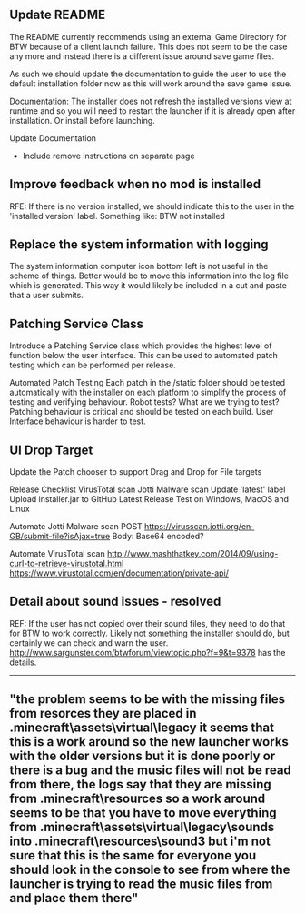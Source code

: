 ## Update README
The README currently recommends using an external Game Directory for 
BTW because of a client launch failure. This does not seem to be the 
case any more and instead there is a different issue around save
game files.

As such we should update the documentation to guide the user to use
the default installation folder now as this will work around the 
save game issue.

Documentation: The installer does not refresh the installed versions
view at runtime and so you will need to restart the launcher if it is
already open after installation. Or install before launching.

Update Documentation
- Include remove instructions on separate page

## Improve feedback when no mod is installed
RFE: If there is no version installed, we should indicate this to the
user in the 'installed version' label. Something like: BTW not installed

## Replace the system information with logging
The system information computer icon bottom left is not useful in the 
scheme of things. Better would be to move this information into the
log file which is generated. This way it would likely be included in a 
cut and paste that a user submits.

## Patching Service Class
Introduce a Patching Service class which provides the highest level of
function below the user interface. This can be used to automated patch
testing which can be performed per release.

Automated Patch Testing
Each patch in the /static folder should be tested automatically with
the installer on each platform to simplify the process of testing and
verifying behaviour.
Robot tests?
What are we trying to test? Patching behaviour is critical and should
be tested on each build. User Interface behaviour is harder to test.

## UI Drop Target
Update the Patch chooser to support Drag and Drop for File targets

Release Checklist
VirusTotal scan
Jotti Malware scan
Update 'latest' label
Upload installer.jar to GitHub Latest Release
Test on Windows, MacOS and Linux


Automate Jotti Malware scan
POST
https://virusscan.jotti.org/en-GB/submit-file?isAjax=true
Body: Base64 encoded?

Automate VirusTotal scan
http://www.mashthatkey.com/2014/09/using-curl-to-retrieve-virustotal.html
https://www.virustotal.com/en/documentation/private-api/

## Detail about sound issues - resolved
REF: If the user has not copied over their sound files, they need to do
that for BTW to work correctly. Likely not something the installer should
do, but certainly we can check and warn the user.
http://www.sargunster.com/btwforum/viewtopic.php?f=9&t=9378
has the details.

---
"the problem seems to be with the missing files from resorces they are placed in .minecraft\assets\virtual\legacy
it seems that this is a work around so the new launcher works with the older versions but it is done poorly or there is a bug and the music files will not be read from there, the logs say that they are missing from .minecraft\resources
so a work around seems to be that you have to move everything from .minecraft\assets\virtual\legacy\sounds into .minecraft\resources\sound3
but i'm not sure that this is the same for everyone you should look in the console to see from where the launcher is trying to read the music files from and place them there"
---